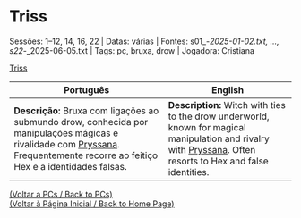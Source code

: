 
# Triss

Sessões: 1–12, 14, 16, 22 | Datas: várias | Fontes: s01_-_2025-01-02.txt, ..., s22_-_2025-06-05.txt | Tags: pc, bruxa, drow | Jogadora: Cristiana

[Triss](triss.png)

| Português | English |
|-----------|---------|
| **Descrição:** Bruxa com ligações ao submundo drow, conhecida por manipulações mágicas e rivalidade com [Pryssana](pryssana.md). Frequentemente recorre ao feitiço Hex e a identidades falsas. | **Description:** Witch with ties to the drow underworld, known for magical manipulation and rivalry with [Pryssana](pryssana.md). Often resorts to Hex and false identities. |

[(Voltar a PCs / Back to PCs)](pcs.md)  
[(Voltar à Página Inicial / Back to Home Page)](home.md)

